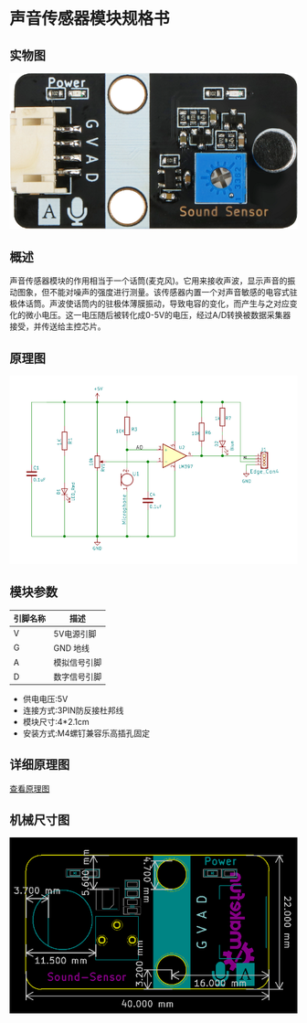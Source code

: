 # 声音传感器模块规格书

## 实物图

![实物图](sound_sensor/sound_sensor.png)

## 概述

​		声音传感器模块的作用相当于一个话筒(麦克风)。它用来接收声波，显示声音的振动图象，但不能对噪声的强度进行测量。该传感器内置一个对声音敏感的电容式驻极体话筒。声波使话筒内的驻极体薄膜振动，导致电容的变化，而产生与之对应变化的微小电压。这一电压随后被转化成0-5V的电压，经过A/D转换被数据采集器接受，并传送给主控芯片。

## 原理图

![原理图](sound_sensor/sound_sensor_schematic.png)

## 模块参数

| 引脚名称 | 描述         |
| -------- | ------------ |
| V        | 5V电源引脚   |
| G        | GND 地线     |
| A        | 模拟信号引脚 |
| D        | 数字信号引脚 |

*  供电电压:5V
*  连接方式:3PIN防反接杜邦线
*  模块尺寸:4*2.1cm
*  安装方式:M4螺钉兼容乐高插孔固定

## 详细原理图

 [查看原理图](sound_sensor/sound_sensor_schematic.pdf) 

## 机械尺寸图

![机械尺寸图](sound_sensor/sound_sensor_assembly.png)